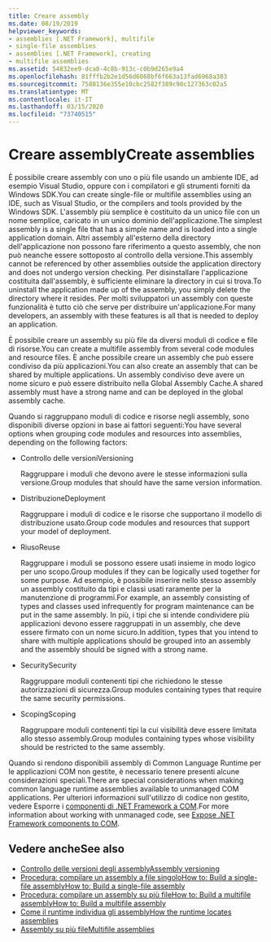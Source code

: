 ```yaml
---
title: Creare assembly
ms.date: 08/19/2019
helpviewer_keywords:
- assemblies [.NET Framework], multifile
- single-file assemblies
- assemblies [.NET Framework], creating
- multifile assemblies
ms.assetid: 54832ee9-dca8-4c8b-913c-c0b9d265e9a4
ms.openlocfilehash: 81fffb2b2e1d56d6068bf6f663a13fad6968a383
ms.sourcegitcommit: 7588136e355e10cbc2582f389c90c127363c02a5
ms.translationtype: MT
ms.contentlocale: it-IT
ms.lasthandoff: 03/15/2020
ms.locfileid: "73740515"
---
```

# <a name="create-assemblies"></a><span data-ttu-id="dcf90-102">Creare assembly</span><span class="sxs-lookup"><span data-stu-id="dcf90-102">Create assemblies</span></span>

<span data-ttu-id="dcf90-103">È possibile creare assembly con uno o più file usando un ambiente IDE, ad esempio Visual Studio, oppure con i compilatori e gli strumenti forniti da Windows SDK.</span><span class="sxs-lookup"><span data-stu-id="dcf90-103">You can create single-file or multifile assemblies using an IDE, such as Visual Studio, or the compilers and tools provided by the Windows SDK.</span></span> <span data-ttu-id="dcf90-104">L'assembly più semplice è costituito da un unico file con un nome semplice, caricato in un unico dominio dell'applicazione.</span><span class="sxs-lookup"><span data-stu-id="dcf90-104">The simplest assembly is a single file that has a simple name and is loaded into a single application domain.</span></span> <span data-ttu-id="dcf90-105">Altri assembly all'esterno della directory dell'applicazione non possono fare riferimento a questo assembly, che non può neanche essere sottoposto al controllo della versione.</span><span class="sxs-lookup"><span data-stu-id="dcf90-105">This assembly cannot be referenced by other assemblies outside the application directory and does not undergo version checking.</span></span> <span data-ttu-id="dcf90-106">Per disinstallare l'applicazione costituita dall'assembly, è sufficiente eliminare la directory in cui si trova.</span><span class="sxs-lookup"><span data-stu-id="dcf90-106">To uninstall the application made up of the assembly, you simply delete the directory where it resides.</span></span> <span data-ttu-id="dcf90-107">Per molti sviluppatori un assembly con queste funzionalità è tutto ciò che serve per distribuire un'applicazione.</span><span class="sxs-lookup"><span data-stu-id="dcf90-107">For many developers, an assembly with these features is all that is needed to deploy an application.</span></span>

<span data-ttu-id="dcf90-108">È possibile creare un assembly su più file da diversi moduli di codice e file di risorse.</span><span class="sxs-lookup"><span data-stu-id="dcf90-108">You can create a multifile assembly from several code modules and resource files.</span></span> <span data-ttu-id="dcf90-109">È anche possibile creare un assembly che può essere condiviso da più applicazioni.</span><span class="sxs-lookup"><span data-stu-id="dcf90-109">You can also create an assembly that can be shared by multiple applications.</span></span> <span data-ttu-id="dcf90-110">Un assembly condiviso deve avere un nome sicuro e può essere distribuito nella Global Assembly Cache.</span><span class="sxs-lookup"><span data-stu-id="dcf90-110">A shared assembly must have a strong name and can be deployed in the global assembly cache.</span></span>

<span data-ttu-id="dcf90-111">Quando si raggruppano moduli di codice e risorse negli assembly, sono disponibili diverse opzioni in base ai fattori seguenti:</span><span class="sxs-lookup"><span data-stu-id="dcf90-111">You have several options when grouping code modules and resources into assemblies, depending on the following factors:</span></span>

- <span data-ttu-id="dcf90-112">Controllo delle versioni</span><span class="sxs-lookup"><span data-stu-id="dcf90-112">Versioning</span></span>

     <span data-ttu-id="dcf90-113">Raggruppare i moduli che devono avere le stesse informazioni sulla versione.</span><span class="sxs-lookup"><span data-stu-id="dcf90-113">Group modules that should have the same version information.</span></span>

- <span data-ttu-id="dcf90-114">Distribuzione</span><span class="sxs-lookup"><span data-stu-id="dcf90-114">Deployment</span></span>

     <span data-ttu-id="dcf90-115">Raggruppare i moduli di codice e le risorse che supportano il modello di distribuzione usato.</span><span class="sxs-lookup"><span data-stu-id="dcf90-115">Group code modules and resources that support your model of deployment.</span></span>

- <span data-ttu-id="dcf90-116">Riuso</span><span class="sxs-lookup"><span data-stu-id="dcf90-116">Reuse</span></span>

     <span data-ttu-id="dcf90-117">Raggruppare i moduli se possono essere usati insieme in modo logico per uno scopo.</span><span class="sxs-lookup"><span data-stu-id="dcf90-117">Group modules if they can be logically used together for some purpose.</span></span> <span data-ttu-id="dcf90-118">Ad esempio, è possibile inserire nello stesso assembly un assembly costituito da tipi e classi usati raramente per la manutenzione di programmi.</span><span class="sxs-lookup"><span data-stu-id="dcf90-118">For example, an assembly consisting of types and classes used infrequently for program maintenance can be put in the same assembly.</span></span> <span data-ttu-id="dcf90-119">In più, i tipi che si intende condividere più applicazioni devono essere raggruppati in un assembly, che deve essere firmato con un nome sicuro.</span><span class="sxs-lookup"><span data-stu-id="dcf90-119">In addition, types that you intend to share with multiple applications should be grouped into an assembly and the assembly should be signed with a strong name.</span></span>

- <span data-ttu-id="dcf90-120">Security</span><span class="sxs-lookup"><span data-stu-id="dcf90-120">Security</span></span>

     <span data-ttu-id="dcf90-121">Raggruppare moduli contenenti tipi che richiedono le stesse autorizzazioni di sicurezza.</span><span class="sxs-lookup"><span data-stu-id="dcf90-121">Group modules containing types that require the same security permissions.</span></span>

- <span data-ttu-id="dcf90-122">Scoping</span><span class="sxs-lookup"><span data-stu-id="dcf90-122">Scoping</span></span>

     <span data-ttu-id="dcf90-123">Raggruppare moduli contenenti tipi la cui visibilità deve essere limitata allo stesso assembly.</span><span class="sxs-lookup"><span data-stu-id="dcf90-123">Group modules containing types whose visibility should be restricted to the same assembly.</span></span>

<span data-ttu-id="dcf90-124">Quando si rendono disponibili assembly di Common Language Runtime per le applicazioni COM non gestite, è necessario tenere presenti alcune considerazioni speciali.</span><span class="sxs-lookup"><span data-stu-id="dcf90-124">There are special considerations when making common language runtime assemblies available to unmanaged COM applications.</span></span> <span data-ttu-id="dcf90-125">Per ulteriori informazioni sull'utilizzo di codice non gestito, vedere Esporre i [componenti di .NET Framework a COM](../../framework/interop/exposing-dotnet-components-to-com.md).</span><span class="sxs-lookup"><span data-stu-id="dcf90-125">For more information about working with unmanaged code, see [Expose .NET Framework components to COM](../../framework/interop/exposing-dotnet-components-to-com.md).</span></span>

## <a name="see-also"></a><span data-ttu-id="dcf90-126">Vedere anche</span><span class="sxs-lookup"><span data-stu-id="dcf90-126">See also</span></span>

- [<span data-ttu-id="dcf90-127">Controllo delle versioni degli assembly</span><span class="sxs-lookup"><span data-stu-id="dcf90-127">Assembly versioning</span></span>](versioning.md)
- [<span data-ttu-id="dcf90-128">Procedura: compilare un assembly a file singoloHow to: Build a single-file assembly</span><span class="sxs-lookup"><span data-stu-id="dcf90-128">How to: Build a single-file assembly</span></span>](../../framework/app-domains/build-single-file-assembly.md)
- [<span data-ttu-id="dcf90-129">Procedura: compilare un assembly su più fileHow to: Build a multifile assembly</span><span class="sxs-lookup"><span data-stu-id="dcf90-129">How to: Build a multifile assembly</span></span>](../../framework/app-domains/build-multifile-assembly.md)
- [<span data-ttu-id="dcf90-130">Come il runtime individua gli assembly</span><span class="sxs-lookup"><span data-stu-id="dcf90-130">How the runtime locates assemblies</span></span>](../../framework/deployment/how-the-runtime-locates-assemblies.md)
- [<span data-ttu-id="dcf90-131">Assembly su più file</span><span class="sxs-lookup"><span data-stu-id="dcf90-131">Multifile assemblies</span></span>](../../framework/app-domains/multifile-assemblies.md)
